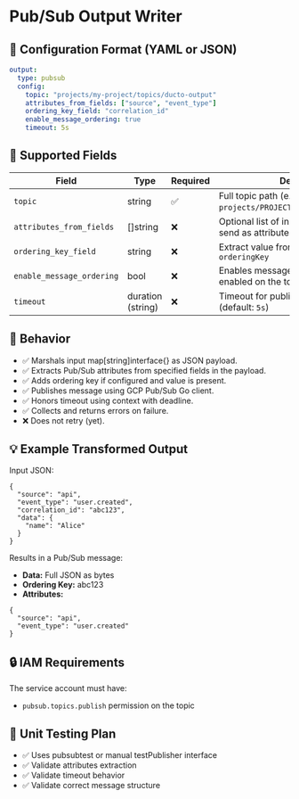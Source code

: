 # Pub/Sub Output Writer

## 🔧 Configuration Format (YAML or JSON)
```yaml
output:
  type: pubsub
  config:
    topic: "projects/my-project/topics/ducto-output"
    attributes_from_fields: ["source", "event_type"]
    ordering_key_field: "correlation_id"
    enable_message_ordering: true
    timeout: 5s
```

## 🧩 Supported Fields

| Field	                    | Type              | Required | Description                                                      |
|---------------------------|-------------------|----------|------------------------------------------------------------------|
| `topic`                   | string            | 	✅       | Full topic path (e.g., `projects/PROJECT_ID/topics/TOPIC_NAME`)  |
| `attributes_from_fields`  | []string          | ❌        | 	Optional list of input fields to extract and send as attributes |
| `ordering_key_field`      | string            | ❌        | 	Extract value from a field and use as `orderingKey`             |
| `enable_message_ordering` | bool              | 	❌       | 	Enables message ordering (must be enabled on the topic)         |
| `timeout`                 | duration (string) | ❌        | Timeout for publishing each message (default: `5s`)              |

## 🧪 Behavior
- ✅ Marshals input map[string]interface{} as JSON payload. 
- ✅ Extracts Pub/Sub attributes from specified fields in the payload. 
- ✅ Adds ordering key if configured and value is present. 
- ✅ Publishes message using GCP Pub/Sub Go client. 
- ✅ Honors timeout using context with deadline. 
- ✅ Collects and returns errors on failure. 
- ❌ Does not retry (yet).

## 💡 Example Transformed Output
Input JSON:
```json5
{
  "source": "api",
  "event_type": "user.created",
  "correlation_id": "abc123",
  "data": {
    "name": "Alice"
  }
}
```

Results in a Pub/Sub message:
- **Data:** Full JSON as bytes
- **Ordering Key:** abc123
- **Attributes:**
```json5
{
  "source": "api",
  "event_type": "user.created"
}
```

## 🔒 IAM Requirements
The service account must have:
- `pubsub.topics.publish` permission on the topic

## 🧪 Unit Testing Plan
- ✅ Uses pubsubtest or manual testPublisher interface 
- ✅ Validate attributes extraction 
- ✅ Validate timeout behavior 
- ✅ Validate correct message structure